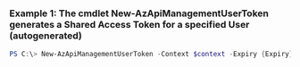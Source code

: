 ### Example 1: The cmdlet New-AzApiManagementUserToken generates a Shared Access Token for a specified User (autogenerated)
```powershell
PS C:\> New-AzApiManagementUserToken -Context $context -Expiry {Expiry} -UserId $gitAccess.Id
```

